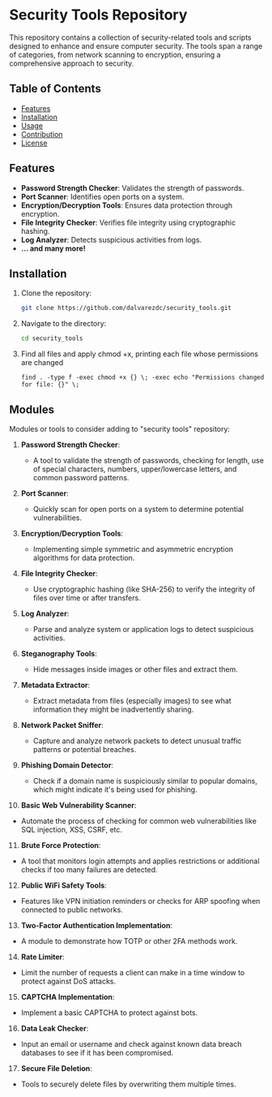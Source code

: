 # Security Tools Repository

This repository contains a collection of security-related tools and scripts designed to enhance and ensure computer security. The tools span a range of categories, from network scanning to encryption, ensuring a comprehensive approach to security.

## Table of Contents

- [Features](#features)
- [Installation](#installation)
- [Usage](#usage)
- [Contribution](#contribution)
- [License](#license)

## Features

- **Password Strength Checker**: Validates the strength of passwords.
- **Port Scanner**: Identifies open ports on a system.
- **Encryption/Decryption Tools**: Ensures data protection through encryption.
- **File Integrity Checker**: Verifies file integrity using cryptographic hashing.
- **Log Analyzer**: Detects suspicious activities from logs.
- **... and many more!**

## Installation

1. Clone the repository:
   ```bash
   git clone https://github.com/dalvarezdc/security_tools.git
   ```
2. Navigate to the directory:
   ```bash
   cd security_tools
   ```
3. Find all files and apply chmod +x, printing each file whose permissions are changed
   ```commandline
   find . -type f -exec chmod +x {} \; -exec echo "Permissions changed for file: {}" \;
   ```

## Modules

Modules or tools to consider adding to "security tools" repository:

1. **Password Strength Checker**:
   - A tool to validate the strength of passwords, checking for length, use of special characters, numbers, upper/lowercase letters, and common password patterns.

2. **Port Scanner**:
   - Quickly scan for open ports on a system to determine potential vulnerabilities.

3. **Encryption/Decryption Tools**:
   - Implementing simple symmetric and asymmetric encryption algorithms for data protection.

4. **File Integrity Checker**:
   - Use cryptographic hashing (like SHA-256) to verify the integrity of files over time or after transfers.

5. **Log Analyzer**:
   - Parse and analyze system or application logs to detect suspicious activities.

6. **Steganography Tools**:
   - Hide messages inside images or other files and extract them.

7. **Metadata Extractor**:
   - Extract metadata from files (especially images) to see what information they might be inadvertently sharing.

8. **Network Packet Sniffer**:
   - Capture and analyze network packets to detect unusual traffic patterns or potential breaches.

9. **Phishing Domain Detector**:
   - Check if a domain name is suspiciously similar to popular domains, which might indicate it's being used for phishing.

10. **Basic Web Vulnerability Scanner**:
   - Automate the process of checking for common web vulnerabilities like SQL injection, XSS, CSRF, etc.

11. **Brute Force Protection**:
   - A tool that monitors login attempts and applies restrictions or additional checks if too many failures are detected.

12. **Public WiFi Safety Tools**:
   - Features like VPN initiation reminders or checks for ARP spoofing when connected to public networks.

13. **Two-Factor Authentication Implementation**:
   - A module to demonstrate how TOTP or other 2FA methods work.

14. **Rate Limiter**:
   - Limit the number of requests a client can make in a time window to protect against DoS attacks.

15. **CAPTCHA Implementation**:
   - Implement a basic CAPTCHA to protect against bots.

16. **Data Leak Checker**:
   - Input an email or username and check against known data breach databases to see if it has been compromised.

17. **Secure File Deletion**:
   - Tools to securely delete files by overwriting them multiple times.

